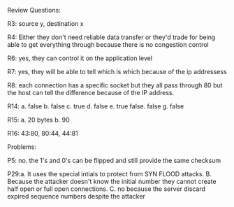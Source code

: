 Review Questions:

R3: source y, destination x

R4: Either they don't need reliable data transfer or they'd trade for being able to get everything through because there is no congestion control

R6: yes, they can control it on the application level

R7: yes, they will be able to tell which is which because of the ip addressess

R8: each connection has a specific socket but they all pass through 80 but the host can tell the difference because of the IP address.

R14: a. false b. false c. true d. false e. true false. false g. false

R15: a. 20 bytes b. 90

R16: 43:80, 80:44, 44:81

Problems:

P5: no. the 1's and 0's can be flipped and still provide the same checksum

P29:a. It uses the special intials to protect from SYN FLOOD attacks. B. Because the attacker doesn't know the initial number they cannot create half open or full open connections. C. no because the server discard expired sequence numbers despite the attacker
